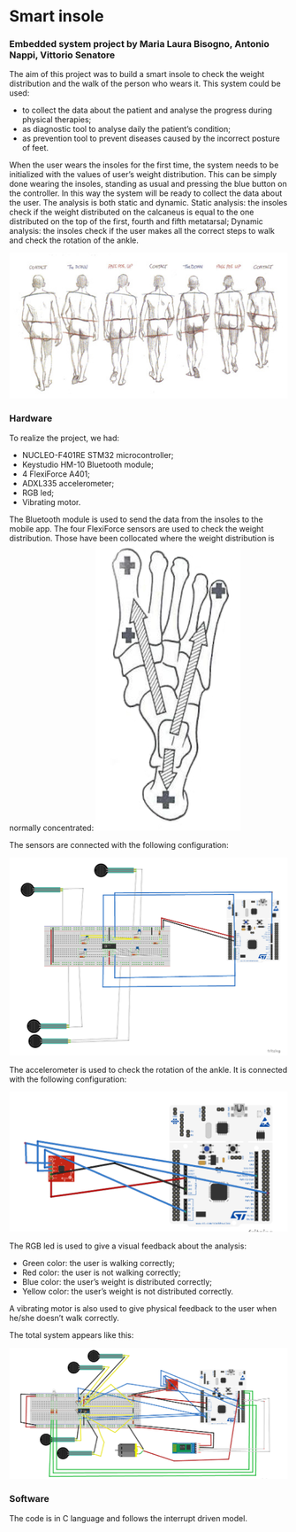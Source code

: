 # Smart insole
### Embedded system project by Maria Laura Bisogno, Antonio Nappi, Vittorio Senatore

The aim of this project was to build a smart insole to check the weight distribution and the walk of the person who wears it. This system could be used:
- to collect the data about the patient and analyse the progress during physical therapies;
- as diagnostic tool to analyse daily the patient’s condition;
- as prevention tool to prevent diseases caused by the incorrect posture of feet.

When the user wears the insoles for the first time, the system needs to be initialized with the values of user’s weight distribution. This can be simply done wearing the insoles, standing as usual and pressing the blue button on the controller. In this way the system will be ready to collect the data about the user. 
The analysis is both static and dynamic.
Static analysis: the insoles check if the weight distributed on the calcaneus is equal to the one distributed on the top of the first, fourth and fifth metatarsal;
Dynamic analysis: the insoles check if the user makes all the correct steps to walk and check the rotation of the ankle.

![alt text](https://github.com/MallyDev/Smart-insole/blob/master/walk.jpg)

### Hardware
To realize the project, we had:
- NUCLEO-F401RE STM32 microcontroller;
- Keystudio HM-10 Bluetooth module;
- 4 FlexiForce A401;
- ADXL335 accelerometer;
- RGB led;
- Vibrating motor.

The Bluetooth module is used to send the data from the insoles to the mobile app.
The four FlexiForce sensors are used to check the weight distribution. Those have been collocated where the weight distribution is normally concentrated:
![alt text](https://github.com/MallyDev/Smart-insole/blob/master/foot.png)


The sensors are connected with the following configuration:

![alt text](https://github.com/MallyDev/Smart-insole/blob/master/force.png)

The accelerometer is used to check the rotation of the ankle. It is connected with the following configuration:

![alt text](https://github.com/MallyDev/Smart-insole/blob/master/acc.png)

The RGB led is used to give a visual feedback about the analysis:
- Green color: the user is walking correctly;
- Red color: the user is not walking correctly;
- Blue color: the user’s weight is distributed correctly;
- Yellow color: the user’s weight is not distributed correctly.

A vibrating motor is also used to give physical feedback to the user when he/she doesn’t walk correctly.

The total system appears like this:

![alt text](https://github.com/MallyDev/Smart-insole/blob/master/total.png)



### Software
The code is in C language and follows the interrupt driven model.
